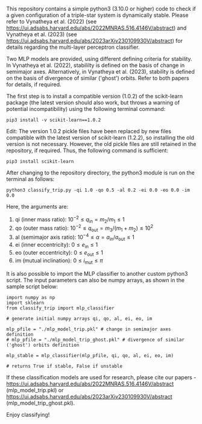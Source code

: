 This repository contains a simple python3 (3.10.0 or higher) code to check if a given configuration of a triple-star system is dynamically stable. Please refer to Vynatheya et al. (2022) (see https://ui.adsabs.harvard.edu/abs/2022MNRAS.516.4146V/abstract) and Vynatheya et al. (2023) (see https://ui.adsabs.harvard.edu/abs/2023arXiv230109930V/abstract) for details regarding the multi-layer perceptron classifier.

Two MLP models are provided, using different defining criteria for stability. In Vynatheya et al. (2022), stabililty is defined on the basis of change in semimajor axes. Alternatively, in Vynatheya et al. (2023), stability is defined on the basis of divergence of similar ('ghost') orbits. Refer to both papers for details, if required.

The first step is to install a compatible version (1.0.2) of the scikit-learn package (the latest version should also work, but throws a warning of potential incompatibility) using the following terminal command:

    pip3 install -v scikit-learn==1.0.2

Edit: The version 1.0.2 pickle files have been replaced by new files compatible with the latest version of scikit-learn (1.2.2), so installing the old version is not necessary. However, the old pickle files are still retained in the repository, if required. Thus, the following command is sufficient:

    pip3 install scikit-learn
    
After changing to the repository directory, the python3 module is run on the terminal as follows:

    python3 classify_trip.py -qi 1.0 -qo 0.5 -al 0.2 -ei 0.0 -eo 0.0 -im 0.0
    
Here, the arguments are:

1) qi (inner mass ratio):   $10^{-2} \leq q_{\mathrm{in}} = m_2 / m_1 \leq 1$
2) qo (outer mass ratio):   $10^{-2} \leq q_{\mathrm{out}} = m_3 / (m_1+m_2) \leq 10^{2}$
3) al (semimajor axis ratio):   $10^{-4} \leq \alpha = a_{\mathrm{in}} / a_{\mathrm{out}} \leq 1$
4) ei (inner eccentricity):   $0 \leq e_{\mathrm{in}} \leq 1$
5) eo (outer eccentricity):   $0 \leq e_{\mathrm{out}} \leq 1$
6) im (mutual inclination):   $0 \leq i_{\mathrm{mut}} \leq \pi$

It is also possible to import the MLP classifier to another custom python3 script. The input parameters can also be numpy arrays, as shown in the sample script below:

    import numpy as np
    import sklearn
    from classify_trip import mlp_classifier

    # generate initial numpy arrays qi, qo, al, ei, eo, im

    mlp_pfile = "./mlp_model_trip.pkl" # change in semimajor axes definition
    # mlp_pfile = "./mlp_model_trip_ghost.pkl" # divergence of similar ('ghost') orbits definition

    mlp_stable = mlp_classifier(mlp_pfile, qi, qo, al, ei, eo, im)

    # returns True if stable, False if unstable

If these classification models are used for research, please cite our papers - https://ui.adsabs.harvard.edu/abs/2022MNRAS.516.4146V/abstract (mlp_model_trip.pkl) or https://ui.adsabs.harvard.edu/abs/2023arXiv230109930V/abstract (mlp_model_trip_ghost.pkl).

Enjoy classifying!
